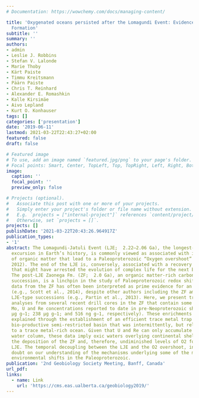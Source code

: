 ```yaml
---
# Documentation: https://wowchemy.com/docs/managing-content/

title: 'Oxygenated oceans persisted after the Lomagundi Event: Evidence from the Zaonega
  Formation'
subtitle: ''
summary: ''
authors:
- admin
- Leslie J. Robbins
- Stefan V. Lalonde
- Marie Thoby
- Kärt Paiste
- Timmu Kreitsmann
- Päärn Paiste
- Chris T. Reinhard
- Alexander E. Romashkin
- Kalle Kirsimäe
- Aivo Lepland
- Kurt O. Konhauser
tags: []
categories: ['presentation']
date: '2019-06-11'
lastmod: 2021-03-22T22:43:27+02:00
featured: false
draft: false

# Featured image
# To use, add an image named `featured.jpg/png` to your page's folder.
# Focal points: Smart, Center, TopLeft, Top, TopRight, Left, Right, BottomLeft, Bottom, BottomRight.
image:
  caption: ''
  focal_point: ''
  preview_only: false

# Projects (optional).
#   Associate this post with one or more of your projects.
#   Simply enter your project's folder or file name without extension.
#   E.g. `projects = ["internal-project"]` references `content/project/deep-learning/index.md`.
#   Otherwise, set `projects = []`.
projects: []
publishDate: '2021-03-22T20:43:26.964917Z'
publication_types:
- '1'
abstract: The Lomagundi-Jatuli Event (LJE;  2.22–2.06 Ga), the longest-lived C isotope
  excursion in Earth’s history, is commonly viewed as associated with increased burial
  of organic matter that lead to a Paleoproterozoic “Oxygen overshoot” (Bekker & Holland,
  2012). The end of the LJE is, conversely, associated with a recovery of anoxic conditions
  that might have arrested the evolution of complex life for the next billion years.
  The post-LJE Zaonega Fm. (ZF;  2.0 Ga), an organic matter-rich carbonate-mudstone
  succession, is a linchpin in the study of Paloeproterozoic redox shifts. Geochemical
  data from the ZF has often been interpreted as prime evidence for an “O2 crash”
  (e.g., Scott et al., 2014), despite other authors including the ZF among well-oxygenated
  LJE-type successions (e.g., Partin et al., 2013). Here, we present trace element
  analyses from several recent drill cores in the ZF that contain some of the highest
  Mo, U and Re concentrations reported to date in pre-Neoproterozoic shales (1009
  μg g−1; 238 μg g−1; and 516 ng g−1, respectively). These enrichments are most parsimoniously
  explained through the establishment of an efficient trace metal trap in a highly
  bio-productive semi-restricted basin that was intermittently, but reliably, connected
  to a trace metal-rich ocean. Given that U and Re can only accumulate in an oxic
  water column, these data imply oxic waters overlying continental shelves during
  the deposition of the ZF and, therefore, undiminished levels of O2 following the
  LJE. The temporal decoupling between the LJE and the O2 overshoot, in turn, places
  doubt on our understanding of the mechanisms underlying some of the most profound
  environmental shifts in the Paleoproterozoic.
publication: '2nd Geobiology Society Meeting, Banff, Canada'
url_pdf:
links:
  - name: Link
    url: 'https://cms.eas.ualberta.ca/geobiology2019/'
---
```

